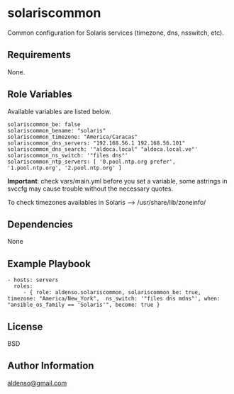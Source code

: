 solariscommon
=============

Common configuration for Solaris services (timezone, dns, nsswitch, etc).

Requirements
------------

None.

Role Variables
--------------

Available variables are listed below.

    solariscommon_be: false
    solariscommon_bename: "solaris"
    solariscommon_timezone: "America/Caracas"
    solariscommon_dns_servers: "192.168.56.1 192.168.56.101"
    solariscommon_dns_search: '"aldoca.local" "aldoca.local.ve"'
    solariscommon_ns_switch: '"files dns"'
    solariscommon_ntp_servers: [ '0.pool.ntp.org prefer', '1.pool.ntp.org', '2.pool.ntp.org' ]

**Important**: check vars/main.yml before you set a variable, some astrings in svccfg may cause trouble without the necessary quotes.

To check timezones availables in Solaris --> /usr/share/lib/zoneinfo/

Dependencies
------------

None

Example Playbook
----------------

    - hosts: servers
      roles:
         - { role: aldenso.solariscommon, solariscommon_be: true, timezone: "America/New_York",  ns_switch: '"files dns mdns"', when: "ansible_os_family == 'Solaris'", become: true }

License
-------

BSD

Author Information
------------------

aldenso@gmail.com